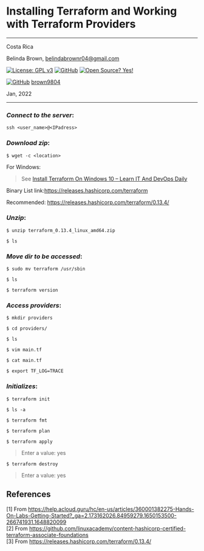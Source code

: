 # Installing Terraform and Working with Terraform Providers
----------

Costa Rica

Belinda Brown, belindabrownr04@gmail.com

[![License: GPL v3](https://img.shields.io/badge/License-GPLv3-blue.svg)](https://www.gnu.org/licenses/gpl-3.0)
[![GitHub](https://badgen.net/badge/icon/github?icon=github&label)](https://github.com) [![Open Source? Yes!](https://badgen.net/badge/Open%20Source%20%3F/Yes%21/blue?icon=github)](https://github.com/Naereen/badges/)

[![GitHub](https://img.shields.io/badge/--181717?logo=github&logoColor=ffffff)](https://github.com/)
[brown9804](https://github.com/brown9804)

Jan, 2022

----------

### _Connect to the server_:

`ssh <user_name>@<IPadress>`

### _Download zip_:

`$ wget -c <location>`

For Windows:<br/>

> See [Install Terraform On Windows 10 – Learn IT And DevOps Daily](https://github.com/brown9804/DevOps-Agile-Cloud_path/blob/main/Cloud/_docs/refs/Install%20Terraform%20On%20Windows%2010%20%E2%80%93%20Learn%20IT%20And%20DevOps%20Daily.pdf)


Binary List link:https://releases.hashicorp.com/terraform

Recommended: https://releases.hashicorp.com/terraform/0.13.4/

### _Unzip_:

`$ unzip terraform_0.13.4_linux_amd64.zip`

`$ ls`

### _Move dir to be accessed_:

`$ sudo mv terraform /usr/sbin`

`$ ls`

`$ terraform version`

### _Access providers_:

`$ mkdir providers`

`$ cd providers/`

`$ ls`

`$ vim main.tf`

`$ cat main.tf`

`$ export TF_LOG=TRACE`

### _Initializes_:

`$ terraform init`

`$ ls -a`

`$ terraform fmt`

`$ terraform plan`

`$ terraform apply`

> Enter a value: yes

`$ terraform destroy`

> Enter a value: yes

## References 

[1] From https://help.acloud.guru/hc/en-us/articles/360001382275-Hands-On-Labs-Getting-Started?_ga=2.173162026.84959279.1650153500-266741931.1648820099 <br/>
[2] From https://github.com/linuxacademy/content-hashicorp-certified-terraform-associate-foundations <br/>
[3] From https://releases.hashicorp.com/terraform/0.13.4/ <br/>
